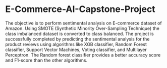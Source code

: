 # E-Commerce-AI-Capstone-Project
The objective is to perform sentimental analysis on E-commerce dataset of Amazon. Using SMOTE (Synthetic Minority Over-Sampling Technique) the class imbalanced dataset is converted to class balanced. The project is successfully completed by predicting the sentimental analysis for the product reviews using algorithms like XGB classifier, Random Forest classifier, Support Vector Machines, Voting classifier, and Multilayer Perceptron. The Random forest classifier provides a better accuracy score and F1-score than the other algorithms.


  
